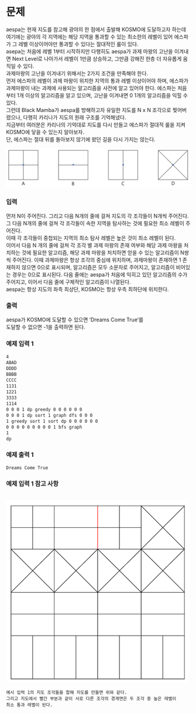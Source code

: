 # 문제
aespa는 현재 지도를 참고해 광야의 한 점에서 출발해 KOSMO에 도달하고자 하는데 여기에는 광야의 각 지역에는 해당 지역을 통과할 수 있는 최소한의 레벨이 있어 에스파가 그 레벨 이상이어야만 통과할 수 있다는 절대적인 룰이 있다. <br>
asepa는 처음에 레벨 1부터 시작하지만 다행히도 aespa가 과제 마왕의 고난을 이겨내면 Next Level로 나아가서 레벨이 1만큼 상승하고, 그만큼 강해진 한층 더 자유롭게 움직일 수 있다. <br>
과제마왕의 고난을 이겨내기 위해서는 2가지 조건을 만족해야 한다. <br>
먼저 에스파의 레벨이 과제 마왕이 위치한 지역의 통과 레벨 이상이어야 하며, 에스파가 과제마왕이 내는 과제에 사용되는 알고리즘을 사전에 알고 있어야 한다. 에스파는 처음부터 1개 이상의 알고리즘을 알고 있으며, 고난을 이겨내면 0 1개의 알고리즘을 익힐 수 있다. <br>
그런데 Black Mamba가 aespa를 방해하고자 유일한 지도를 N x N 조각으로 찢어버렸으나, 다행히 카리나가 지도의 원래 구조를 기억해냈다. <br>
지금부터 여러분은 카리나의 기억대로 지도를 다시 만들고 에스파가 절대적 룰을 지켜 KOSMO에 닿을 수 있는지 알아보자. <br>
단, 에스파는 절대 뒤를 돌아보지 않기에 왔던 길을 다시 가지는 않는다. <br>

![piece](./img/piece.png)
### 입력
먼저 N이 주어진다. 그리고 다음 N개의 줄에 걸쳐 지도의 각 조각들이 N개씩 주어진다. <br>
그 다음 N개의 줄에 걸쳐 각 조각들이 속한 지역을 탐사하는 것에 필요한 최소 레벨이 주어진다. <br>
이때 각 조각들이 중첩되는 지역의 최소 탐사 레벨은 높은 것이 최소 레벨이 된다. <br>
이어서 다음 N 개의 줄에 걸쳐 각 조각 별 과제 마왕의 존재 여부와 해당 과제 마왕을 처치하는 것에 필요한 알고리즘, 해당 과제 마왕을 처치하면 얻을 수 있는 알고리즘이 N쌍씩 주어진다. 이때 과제마왕은 항상 조각의 중심에 위치하며, 과제마왕이 존재하면 1 존재하지 않으면 0으로 표시되며, 알고리즘은 모두 소문자로 주어지고, 알고리즘이 비어있는 경우는 0으로
표시된다. 다음 줄에는 aespa가 처음에 익히고 있던 알고리즘의 수가 주어지고, 이어서 다음 줄에 구체적인 알고리즘이 나열된다. <br>
aespa는 항상 지도의 좌측 최상단, KOSMO는 항상 우측 최하단에 위치한다. <br>

### 출력
aespa가 KOSMO에 도달할 수 있으면 ‘Dreams Come True’를 <br>
도달할 수 없으면 -1을 출력하면 된다. <br>

### 예제 입력 1
```
4
ABAD
DDDD
BBBB
CCCC
1131
1221
3333
1114
0 0 0 1 dp greedy 0 0 0 0 0 0
0 0 0 1 dp sort 1 graph dfs 0 0 0
1 greedy sort 1 sort dp 0 0 0 0 0 0
0 0 0 0 0 0 0 0 0 1 bfs graph
1
dp
```
### 예제 출력 1
```
Dreams Come True
```

### 예제 입력 1 참고 사항
<br>

<img src=./img/map.png width=500px>

```
예시 입력 1의 지도 조각들을 합해 지도를 만들면 위와 같다. 
그리고 지도에서 빨간 부분과 같이 서로 다른 조각의 경계면은 두 조각 중 높은 레벨이
최소 통과 레벨이 된다.
```